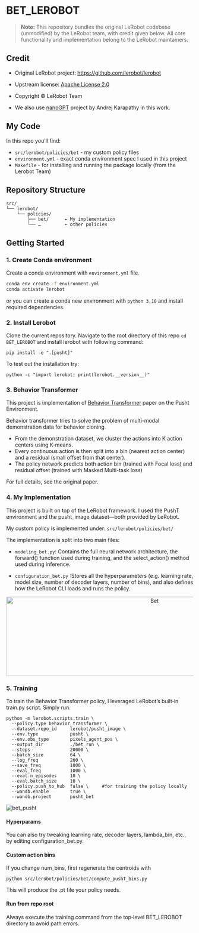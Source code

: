 # BET_LEROBOT

> **Note:** This repository bundles the original LeRobot codebase (unmodified) by the LeRobot team, with credit given below. All core functionality and implementation belong to the LeRobot maintainers.

## Credit
- Original LeRobot project: [https://github.com/lerobot/lerobot ](https://github.com/huggingface/lerobot) 
- Upstream license: [Apache License 2.0](https://github.com/huggingface/lerobot?tab=Apache-2.0-1-ov-file#readme)
- Copyright © LeRobot Team


- We also use [nanoGPT](https://github.com/karpathy/nanoGPT) project by Andrej Karapathy in this work.

## My Code
In this repo you'll find:
- `src/lerobot/policies/bet` - my custom policy files
- `environment.yml` - exact conda environment spec I used in this project
- `Makefile` - for installing and running the package locally (from the Lerobot Team)

## Repository Structure
```
src/
└── lerobot/
    └── policies/
        ├── bet/      ← My implementation
        └── …         ← other policies

```

## Getting Started

### 1. Create Conda environment

Create a conda environment with `environment.yml` file.
```bash
conda env create -f environment.yml
conda activate lerobot
```

or you can create a conda new environment with `python 3.10` and install required dependencies.

### 2. Install Lerobot

Clone the current repository. Navigate to the root directory of this repo `cd BET_LEROBOT` and install lerobot with following command:

```
pip install -e ".[pusht]"
```

To test out the installation try:

```
python -c "import lerobot; print(lerobot.__version__)"
```

### 3. Behavior Transformer


This project is implementation of [Behavior Transformer](https://arxiv.org/abs/2206.11251) paper on the Pusht Environment. 

Behavior transformer tries to solve the problem of  multi-modal demonstration data for behavior cloning. 
- From the demonstration dataset, we cluster the actions into K action centers using K-means.
- Every continuous action is then split into a bin (nearest action center) and a residual (small offset from that center).
- The policy network predicts both action bin (trained with Focal loss) and residual offset (trained with Masked Multi-task loss)

For full details, see the original paper.


### 4. My Implementation

This project is built on top of the LeRobot framework. I used the PushT environment and the pusht_image dataset—both provided by LeRobot.

My custom policy is implemented under:
`src/lerobot/policies/bet/`

The implementation is split into two main files:

- `modeling_bet.py`: Contains the full neural network architecture, the forward() function used during training, and the select_action() method used during inference.

- `configuration_bet.py` :Stores all the hyperparameters (e.g. learning rate, model size, number of decoder layers, number of bins), and also defines how the LeRobot CLI loads and runs the policy.

<p align="center">
<img width="783" height="212" alt="Bet" src="https://github.com/user-attachments/assets/0e7bef31-03d3-4126-b40e-6723d8a4a7a0" />
</p>

### 5. Training

To train the Behavior Transformer policy, I leveraged LeRobot’s built‑in train.py script. Simply run:
```
python -m lerobot.scripts.train \
  --policy.type behavior_transformer \
  --dataset.repo_id     lerobot/pusht_image \
  --env.type            pusht \
  --env.obs_type        pixels_agent_pos \
  --output_dir          ./bet_run \
  --steps               20000 \
  --batch_size          64 \
  --log_freq            200 \
  --save_freq           1000 \
  --eval_freq           1000 \
  --eval.n_episodes     10 \
  --eval.batch_size     10 \
  --policy.push_to_hub  false \     #for training the policy locally
  --wandb.enable        true \
  --wandb.project       pusht_bet

```
![bet_pusht](https://github.com/user-attachments/assets/dff79274-536d-4489-953a-a03a275b9f95)


#### Hyperparams
You can also try tweaking learning rate, decoder layers, lambda_bin, etc., by editing configuration_bet.py.

#### Custom action bins

If you change num_bins, first regenerate the centroids with

```
python src/lerobot/policies/bet/compute_pushT_bins.py 
```
This will produce the .pt file your policy needs.

#### Run from repo root
Always execute the training command from the top‑level BET_LEROBOT directory to avoid path errors.
